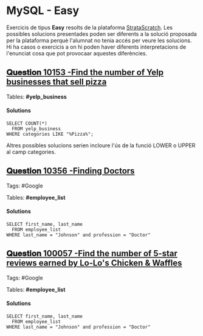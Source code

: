 # MySQL - Easy

Exercicis de tipus **Easy** resolts de la plataforma [StrataScratch](www.stratascratch.com).
Les possibles solucions presentades poden ser diferents a la solució proposada per la plataforma perquè l'alumnat no tenia accés per veure les solucions. Hi ha casos o exercicis a on hi poden haver diferents interpretacions de l'enunciat cosa que pot provocaar aquestes diferències.

## [𝐐𝐮𝐞𝐬𝐭𝐢𝐨𝐧 10153 -Find the number of Yelp businesses that sell pizza](https://platform.stratascratch.com/coding/10153-find-the-number-of-yelp-businesses-that-sell-pizza?code_type=3)

Tables: **#yelp_business**

  #### Solutions
```MySQL
SELECT COUNT(*)
  FROM yelp_business
WHERE categories LIKE "%Pizza%";
```
Altres possibles solucions serien incloure l'ús de la funció LOWER o UPPER al camp categories.

## [𝐐𝐮𝐞𝐬𝐭𝐢𝐨𝐧 10356 -Finding Doctors](https://platform.stratascratch.com/coding/10356-finding-doctors?code_type=3)

Tags: #Google

Tables: **#employee_list**

  #### Solutions
```MySQL
SELECT first_name, last_name
  FROM employee_list
WHERE last_name = "Johnson" and profession = "Doctor"
```

## [𝐐𝐮𝐞𝐬𝐭𝐢𝐨𝐧 100057 -Find the number of 5-star reviews earned by Lo-Lo's Chicken & Waffles](https://platform.stratascratch.com/coding/10356-finding-doctors?code_type=3)

Tags: #Google

Tables: **#employee_list**

  #### Solutions
```MySQL
SELECT first_name, last_name
  FROM employee_list
WHERE last_name = "Johnson" and profession = "Doctor"
```
